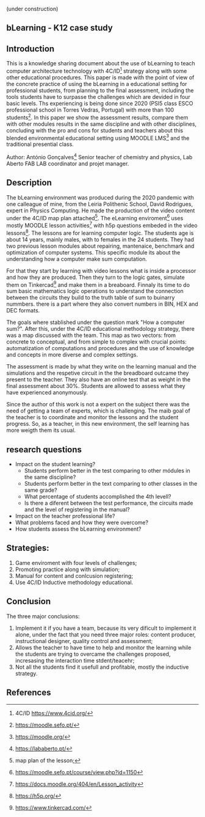 (under construction)
## bLearning - K12 case study

## Introduction
This is a knowledge sharing document about the use of bLearning to teach computer architecture technology with 4C/ID[^1] strategy along with some other educational procedures. This paper is made with the point of view of the concrete practice of using the bLearning in a educational setting for professional students, from planning to the final assessment, including the tools students have to surpasse the challenges which are devided in four basic levels. Ths experiencing is being done since 2020 (PSI5 class ESCO professional school in Torres Vedras, Portugal) with more than 100 students[^2]. In this paper we show the assessment results, compare them with other modules results in the same discipline and with other disciplines, concluding with the pro and cons for students and teachers about this blended environmental educational setting using MOODLE LMS[^3] and the traditional presential class.

Author: António Gonçalves[^4] 
Senior teacher of chemistry and physics, Lab Aberto FAB LAB coordinator and projet manager. 

## Description
The bLearning environment was produced during the 2020 pandemic with one calleague of mine, from the Leiria Polithenic School, David Rodrigues, expert in Physics Computing. He made the production of the video content under the 4C/ID map plan attached[^5]. The eLearning enviroment[^7] uses mostly MOODLE lesson activities[^6]  with h5p questions embeded in the video lessons[^8]. The lessons are for learning computer logic. The students age is about 14 years, mainly males, with to females in the 24 students. They had two previous lesson modules about repairing, mantenaice, benchmark and optimization of computer systems. This specific module its about the understanding how a computer make sum computation. 

For that they start by learning with video lessons what is inside a processor and how they are produced. Then they turn to the logic gates, simulate them on Tinkercad[^9] and make them in a breaboard. Finnaly its time to do sum basic mathematics logic operations to understand the connection between the circuits they build to the truth table of sum to buinarry nummbers. there is a part where they also convert numbers in BIN, HEX and DEC formats.

The goals where stablished under the question mark "How a computer sum?". After this, under the 4C/ID educational methodology strategy, there was a map discussed with the team. This map as two vectors: from concrete to conceptual, and from simple to complex with crucial points: automatization of computations and procedures and the use of knowledge and concepts in more diverse and complex settings.

The assessment is made by what they write on the learning manual and the simulations and the respetive circuit in the the breadboard outcame they present to the teacher. They also have an online test that as weight in the final assessment about 30%. Students are allowed to assess what they have experienced anonymously.

Since the author of this work is not a expert on the subject there was the need of getting a team of experts, which is challenging. The maib goal of the teacher is to coordinate and monitor the lessons and the student progress. So, as a teacher, in this new environment, the self learning has more weigth them its usual.

## research questions

- Impact on the student learning?
  - Students perform better in the test comparing to other módules in the same discipline?
  - Students perform better in the text comparing to other classes in the same grade?
  - What percentage of students accomplished the 4th levell?
  - Is there a diferent between the test performance, the circuits made and the level of registering in the manual?
- Impact on the teacher professional life?
- What problems faced and how they were overcome?
- How students assess the bLearning environment?

## Strategies:
1. Game enviroment with four levels of challenges;
2. Promoting practice along with simulation;
3. Manual for content and conlcusion registering;
4. Use 4C/ID Inductive methodology educational.

## Conclusion
The three major conclusions:
1. Implement it if you have a team, because its very dificult to implement it alone, under the fact that you need three major roles:
   content producer, instructional designer, quality control and assessment;
2. Allows the teacher to have time to help and monitor the learning while the students are trying to overcame the challenges proposed, incresasing the interaction time stdent/teacehr;
3. Not all the students find it usefull and profitable, mostly the inductive strategy.

## References
[^1]:4C/ID https://www.4cid.org/
[^2]:https://moodle.sefo.pt/
[^3]:https://moodle.org/
[^4]:https://lababerto.pt/
[^5]:map plan of the lesson; 
[^6]:https://docs.moodle.org/404/en/Lesson_activity
[^7]:https://moodle.sefo.pt/course/view.php?id=1150
[^8]:https://h5p.org/
[^9]:https://www.tinkercad.com/


